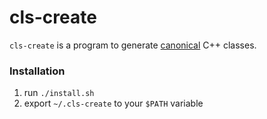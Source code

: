# cls-create

`cls-create` is a program to generate [canonical](https://www.francescmm.com/orthodox-canonical-class-form/) C++ classes.

### Installation


1) run `./install.sh`
2) export `~/.cls-create` to your `$PATH` variable
